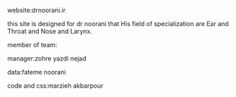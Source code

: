 website:drnoorani.ir

this site is designed for dr noorani that His field of specialization are Ear and Throat and Nose and Larynx.

member of team:

manager:zohre yazdi nejad

data:fateme noorani

code and css:marzieh akbarpour

